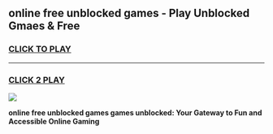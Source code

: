 
## online free unblocked games - Play Unblocked Gmaes & Free
<h3>
<a href="https://premium.freeplayer.one?title=online_free_unblocked_games&ref=19F">CLICK TO PLAY</a></h3>
<hr>

<h3>
<a href="https://premium.freeplayer.one?title=online_free_unblocked_games&ref=19F">CLICK 2 PLAY</a>
  
</h3>

<a href="https://premium.freeplayer.one?title=online_free_unblocked_games&ref=19F/"><img src="https://clearcache.store/games.png"></a>


**online free unblocked games games unblocked: Your Gateway to Fun and Accessible Online Gaming**
